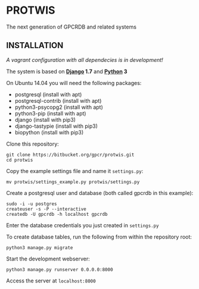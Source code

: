 PROTWIS
====

The next generation of GPCRDB and related systems

INSTALLATION
---

*A vagrant configuration with all dependecies is in development!*

The system is based on **[Django][1] 1.7** and **[Python][2] 3**

On Ubuntu 14.04 you will need the following packages:

* postgresql (install with apt)
* postgresql-contrib (install with apt)
* python3-psycopg2 (install with apt)
* python3-pip (install with apt)
* django (install with pip3)
* django-tastypie (install with pip3)
* biopython (install with pip3)

Clone this repository:

    git clone https://bitbucket.org/gpcr/protwis.git
    cd protwis

Copy the example settings file and name it `settings.py`:

    mv protwis/settings_example.py protwis/settings.py

Create a postgresql user and database (both called gpcrdb in this example):

    sudo -i -u postgres
    createuser -s -P --interactive
    createdb -U gpcrdb -h localhost gpcrdb

Enter the database credentials you just created in `settings.py`

To create database tables, run the following from within the repository root:
    
    python3 manage.py migrate

Start the development webserver:

    python3 manage.py runserver 0.0.0.0:8000

Access the server at `localhost:8000`

[1]: http://djangoproject.com
[2]: http://python.org